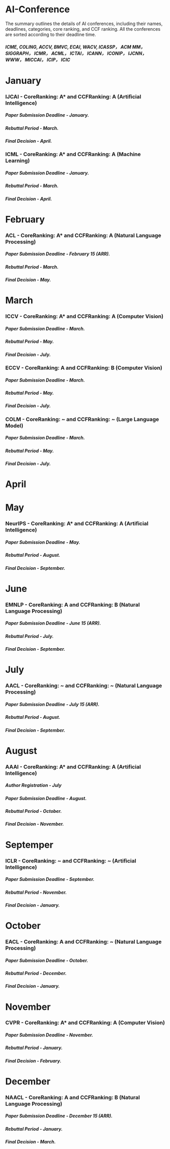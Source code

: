 # AI-Conference
The summary outlines the details of AI conferences, including their names, deadlines, categories, core ranking, and CCF ranking. All the conferences are sorted according to their deadline time.

##### ICME, COLING, ACCV, BMVC, ECAI, WACV, ICASSP， ACM MM， 	SIGGRAPH，	ICMR， 	ACML， ICTAI， 	ICANN， 	ICONIP， IJCNN， 	WWW， MICCAI， ICIP， ICIC

# January
### IJCAI - CoreRanking: A* and CCFRanking: A (Artificial Intelligence)
##### Paper Submission Deadline - January.
##### Rebuttal Period - March.
##### Final Decision - April.

### ICML - CoreRanking: A* and CCFRanking: A (Machine Learning)
##### Paper Submission Deadline - January.
##### Rebuttal Period - March.
##### Final Decision - April.


# February
### ACL - CoreRanking: A* and CCFRanking: A (Natural Language Processing)
##### Paper Submission Deadline - February 15 (ARR).
##### Rebuttal Period - March.
##### Final Decision - May.



# March
### ICCV - CoreRanking: A* and CCFRanking: A (Computer Vision)
##### Paper Submission Deadline - March.
##### Rebuttal Period - May.
##### Final Decision - July.

### ECCV - CoreRanking: A and CCFRanking: B (Computer Vision)
##### Paper Submission Deadline - March.
##### Rebuttal Period - May.
##### Final Decision - July.

### COLM - CoreRanking: ~ and CCFRanking: ~ (Large Language Model)
##### Paper Submission Deadline - March.
##### Rebuttal Period - May.
##### Final Decision - July.

# April

# May
### NeurIPS - CoreRanking: A* and CCFRanking: A (Artificial Intelligence)
##### Paper Submission Deadline - May.
##### Rebuttal Period - August.
##### Final Decision - September.

# June
### EMNLP - CoreRanking: A and CCFRanking: B (Natural Language Processing)
##### Paper Submission Deadline - June 15 (ARR).
##### Rebuttal Period - July.
##### Final Decision - September.

# July
### AACL - CoreRanking: ~ and CCFRanking: ~ (Natural Language Processing)
##### Paper Submission Deadline - July 15 (ARR).
##### Rebuttal Period - August.
##### Final Decision - September.


# August
### AAAI - CoreRanking: A* and CCFRanking: A (Artificial Intelligence)
##### Author Registration - July
##### Paper Submission Deadline - August.
##### Rebuttal Period - October.
##### Final Decision - November.

# Septemper
### ICLR - CoreRanking: ~ and CCFRanking: ~ (Artificial Intelligence)
##### Paper Submission Deadline - September.
##### Rebuttal Period - November.
##### Final Decision - January.


# October
### EACL - CoreRanking: A and CCFRanking: ~ (Natural Language Processing)
##### Paper Submission Deadline - October.
##### Rebuttal Period - December.
##### Final Decision - January.

# November
### CVPR - CoreRanking: A* and CCFRanking: A (Computer Vision)
##### Paper Submission Deadline - November. 
##### Rebuttal Period - January.
##### Final Decision - February.

# December
### NAACL - CoreRanking: A and CCFRanking: B (Natural Language Processing)
##### Paper Submission Deadline - December 15 (ARR).
##### Rebuttal Period - January.
##### Final Decision - March.

